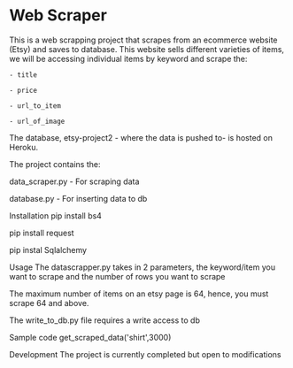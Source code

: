 # Web Scraper

This is a web scrapping project that scrapes from an ecommerce website (Etsy) and saves to database. This website sells different varieties of items, we will be accessing individual items by keyword and scrape the:

    - title

    - price

    - url_to_item
    
    - url_of_image

The database, etsy-project2 - where the data is pushed to- is hosted on Heroku.

The project contains the:

data_scraper.py - For scraping data

database.py - For inserting data to db

Installation
pip install bs4

pip install request

pip instal Sqlalchemy

Usage
The datascrapper.py takes in 2 parameters, the keyword/item you want to scrape and the number of rows you want to scrape

The maximum number of items on an etsy page is 64, hence, you must scrape 64 and above.

The write_to_db.py file requires a write access to db

Sample code
get_scraped_data('shirt',3000)

Development
The project is currently completed but open to modifications